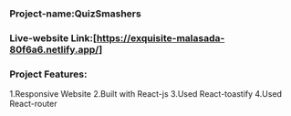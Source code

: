 ### Project-name:QuizSmashers
### Live-website Link:[https://exquisite-malasada-80f6a6.netlify.app/]
### Project Features:
1.Responsive Website
2.Built with React-js
3.Used React-toastify
4.Used React-router
